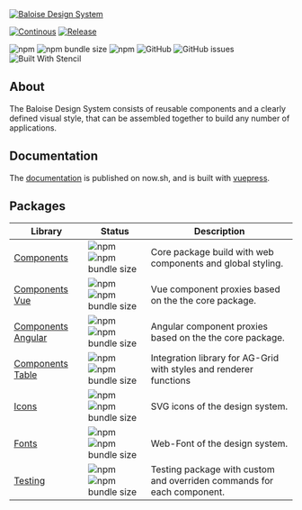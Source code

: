 <a href="https://baloise-design-system.vercel.app" target="blank">
    <img src="https://raw.githubusercontent.com/baloise/design-system/design-system/resources/images/banner.svg?sanitize=true" alt="Baloise Design System" />
</a>

<br>

[![Continous](https://github.com/baloise/design-system/actions/workflows/continous.yml/badge.svg?branch=master)](https://github.com/baloise/design-system/actions/workflows/continous.yml)
[![Release](https://github.com/baloise/design-system/actions/workflows/release.yml/badge.svg?branch=master)](https://github.com/baloise/design-system/actions/workflows/release.yml)

![npm](https://img.shields.io/npm/v/@baloise/design-system-components)
![npm bundle size](https://img.shields.io/bundlephobia/min/@baloise/design-system-components)
![npm](https://img.shields.io/npm/dt/@baloise/design-system-components)
![GitHub](https://img.shields.io/github/license/baloise/design-system)
![GitHub issues](https://img.shields.io/github/issues/baloise/design-system)
![Built With Stencil](https://img.shields.io/badge/-Built%20With%20Stencil-16161d.svg?logo=data%3Aimage%2Fsvg%2Bxml%3Bbase64%2CPD94bWwgdmVyc2lvbj0iMS4wIiBlbmNvZGluZz0idXRmLTgiPz4KPCEtLSBHZW5lcmF0b3I6IEFkb2JlIElsbHVzdHJhdG9yIDE5LjIuMSwgU1ZHIEV4cG9ydCBQbHVnLUluIC4gU1ZHIFZlcnNpb246IDYuMDAgQnVpbGQgMCkgIC0tPgo8c3ZnIHZlcnNpb249IjEuMSIgaWQ9IkxheWVyXzEiIHhtbG5zPSJodHRwOi8vd3d3LnczLm9yZy8yMDAwL3N2ZyIgeG1sbnM6eGxpbms9Imh0dHA6Ly93d3cudzMub3JnLzE5OTkveGxpbmsiIHg9IjBweCIgeT0iMHB4IgoJIHZpZXdCb3g9IjAgMCA1MTIgNTEyIiBzdHlsZT0iZW5hYmxlLWJhY2tncm91bmQ6bmV3IDAgMCA1MTIgNTEyOyIgeG1sOnNwYWNlPSJwcmVzZXJ2ZSI%2BCjxzdHlsZSB0eXBlPSJ0ZXh0L2NzcyI%2BCgkuc3Qwe2ZpbGw6I0ZGRkZGRjt9Cjwvc3R5bGU%2BCjxwYXRoIGNsYXNzPSJzdDAiIGQ9Ik00MjQuNywzNzMuOWMwLDM3LjYtNTUuMSw2OC42LTkyLjcsNjguNkgxODAuNGMtMzcuOSwwLTkyLjctMzAuNy05Mi43LTY4LjZ2LTMuNmgzMzYuOVYzNzMuOXoiLz4KPHBhdGggY2xhc3M9InN0MCIgZD0iTTQyNC43LDI5Mi4xSDE4MC40Yy0zNy42LDAtOTIuNy0zMS05Mi43LTY4LjZ2LTMuNkgzMzJjMzcuNiwwLDkyLjcsMzEsOTIuNyw2OC42VjI5Mi4xeiIvPgo8cGF0aCBjbGFzcz0ic3QwIiBkPSJNNDI0LjcsMTQxLjdIODcuN3YtMy42YzAtMzcuNiw1NC44LTY4LjYsOTIuNy02OC42SDMzMmMzNy45LDAsOTIuNywzMC43LDkyLjcsNjguNlYxNDEuN3oiLz4KPC9zdmc%2BCg%3D%3D&colorA=16161d&style=flat-square)

## About

The Baloise Design System consists of reusable components and a clearly defined visual style, that can be assembled together to build any number of applications.

## Documentation

The [documentation](https://baloise-design-system.vercel.app) is published on now.sh, and is built with [vuepress](https://vuepress.vuejs.org/).

## Packages

| Library                                                                                            | Status                                                                                                                                                                               | Description                                                            |
| -------------------------------------------------------------------------------------------------- | ------------------------------------------------------------------------------------------------------------------------------------------------------------------------------------ | ---------------------------------------------------------------------- |
| [Components](https://baloise-design-system.vercel.app/components/)                                 | ![npm](https://img.shields.io/npm/v/@baloise/design-system-components) ![npm bundle size](https://img.shields.io/bundlephobia/min/@baloise/design-system-components)                 | Core package build with web components and global styling.             |
| [Components Vue](https://baloise-design-system.vercel.app/components/getting-started/vue/)         | ![npm](https://img.shields.io/npm/v/@baloise/design-system-components-vue) ![npm bundle size](https://img.shields.io/bundlephobia/min/@baloise/design-system-components-vue)         | Vue component proxies based on the the core package.                   |
| [Components Angular](https://baloise-design-system.vercel.app/components/getting-started/angular/) | ![npm](https://img.shields.io/npm/v/@baloise/design-system-components-angular) ![npm bundle size](https://img.shields.io/bundlephobia/min/@baloise/design-system-components-angular) | Angular component proxies based on the the core package.               |
| [Components Table](https://baloise-design-system.vercel.app/components/components/bal-table.html)  | ![npm](https://img.shields.io/npm/v/@baloise/design-system-components-table) ![npm bundle size](https://img.shields.io/bundlephobia/min/@baloise/design-system-components-table)     | Integration library for AG-Grid with styles and renderer functions     |
| [Icons](https://baloise-design-system.vercel.app/design/icons.html#all-icons)                      | ![npm](https://img.shields.io/npm/v/@baloise/design-system-icons) ![npm bundle size](https://img.shields.io/bundlephobia/min/@baloise/design-system-icons)                           | SVG icons of the design system.                                        |
| [Fonts](https://baloise-design-system.vercel.app/design/typography.html)                           | ![npm](https://img.shields.io/npm/v/@baloise/design-system-fonts) ![npm bundle size](https://img.shields.io/bundlephobia/min/@baloise/design-system-fonts)                           | Web-Font of the design system.                                         |
| [Testing](https://baloise-design-system.vercel.app/components/tooling/testing.html)                | ![npm](https://img.shields.io/npm/v/@baloise/design-system-testing) ![npm bundle size](https://img.shields.io/bundlephobia/min/@baloise/design-system-testing)                       | Testing package with custom and overriden commands for each component. |
